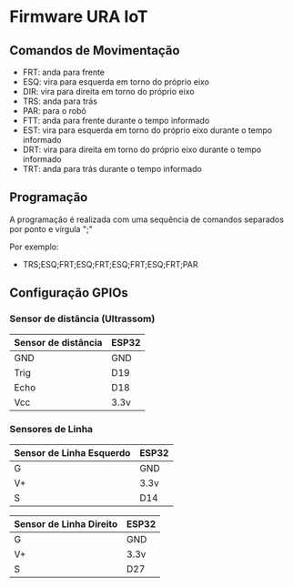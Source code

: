 # Firmware URA IoT

## Comandos de Movimentação 

* FRT: anda para frente 
* ESQ: vira para esquerda em torno do próprio eixo 
* DIR: vira para direita em torno do próprio eixo 
* TRS: anda para trás 
* PAR: para o robô 
* FTT: anda para frente durante o tempo informado  
* EST: vira para esquerda em torno do próprio eixo durante o tempo informado  
* DRT: vira para direita em torno do próprio eixo durante o tempo informado 
* TRT: anda para trás durante o tempo informado 

## Programação 
A programação é realizada com uma sequência de comandos separados por ponto e vírgula ";"

Por exemplo: 
* TRS;ESQ;FRT;ESQ;FRT;ESQ;FRT;ESQ;FRT;PAR


## Configuração GPIOs 

### Sensor de distância (Ultrassom) 

| Sensor de distância | ESP32 |
| --------------- | --------------- | 
| GND | GND  | 
| Trig  | D19 | 
| Echo  | D18 |
| Vcc | 3.3v | 

### Sensores de Linha 

| Sensor de Linha Esquerdo | ESP32 |
| --------------- | --------------- | 
| G  | GND  | 
| V+ | 3.3v | 
| S  | D14 | 


| Sensor de Linha Direito | ESP32 |
| --------------- | --------------- | 
| G  | GND  | 
| V+ | 3.3v | 
| S  | D27 | 


